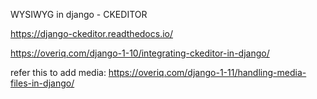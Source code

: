 WYSIWYG in django - CKEDITOR

https://django-ckeditor.readthedocs.io/

https://overiq.com/django-1-10/integrating-ckeditor-in-django/

refer this to add media: https://overiq.com/django-1-11/handling-media-files-in-django/
